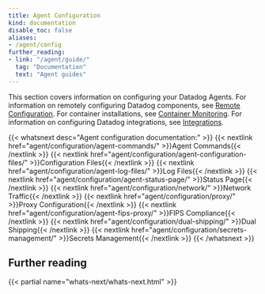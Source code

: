 ```yaml
---
title: Agent Configuration
kind: documentation
disable_toc: false
aliases:
- /agent/config
further_reading:
- link: "/agent/guide/"
  tag: "Documentation"
  text: "Agent guides"
---
```


This section covers information on configuring your Datadog Agents. For information on remotely configuring Datadog components, see [Remote Configuration][1]. For container installations, see [Container Monitoring][2]. For information on configuring Datadog integrations, see [Integrations][3].

{{< whatsnext desc="Agent configuration documentation:" >}}
    {{< nextlink href="agent/configuration/agent-commands/" >}}Agent Commands{{< /nextlink >}}
    {{< nextlink href="agent/configuration/agent-configuration-files/" >}}Configuration Files{{< /nextlink >}}
    {{< nextlink href="agent/configuration/agent-log-files/" >}}Log Files{{< /nextlink >}}
    {{< nextlink href="agent/configuration/agent-status-page/" >}}Status Page{{< /nextlink >}}
    {{< nextlink href="agent/configuration/network/" >}}Network Traffic{{< /nextlink >}}
    {{< nextlink href="agent/configuration/proxy/" >}}Proxy Configuration{{< /nextlink >}}
    {{< nextlink href="agent/configuration/agent-fips-proxy/" >}}FIPS Compliance{{< /nextlink >}}
    {{< nextlink href="agent/configuration/dual-shipping/" >}}Dual Shipping{{< /nextlink >}}
    {{< nextlink href="agent/configuration/secrets-management/" >}}Secrets Management{{< /nextlink >}}
{{< /whatsnext >}}

## Further reading

{{< partial name="whats-next/whats-next.html" >}}

[1]: /agent/remote_config/
[2]: /containers/
[3]: /integrations/